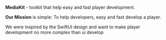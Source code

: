 **MediaKit** - toolkit that help easy and fast player development.

**Our Mission** is simple: To help developers, easy and fast develop a player.

We were inspired by the SwiftUI design and want to make player development no more complex than ui develop

# 
